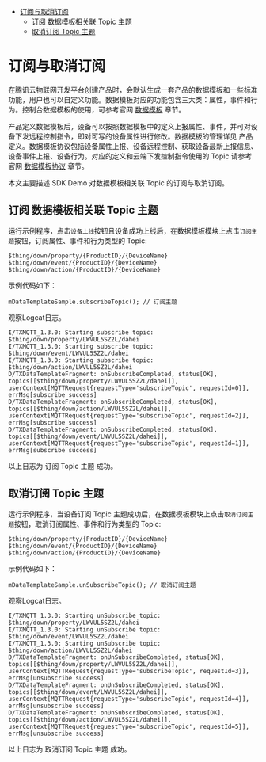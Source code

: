 * [订阅与取消订阅](#订阅与取消订阅)
  * [订阅 数据模板相关联 Topic 主题](#订阅-数据模板相关联-Topic-主题)
  * [取消订阅 Topic 主题](#取消订阅-Topic-主题)

# 订阅与取消订阅

在腾讯云物联网开发平台创建产品时，会默认生成一套产品的数据模板和一些标准功能，用户也可以自定义功能。数据模板对应的功能包含三大类：属性，事件和行为。控制台数据模板的使用，可参考官网 [数据模板](https://cloud.tencent.com/document/product/1081/44921) 章节。

产品定义数据模板后，设备可以按照数据模板中的定义上报属性、事件，并可对设备下发远程控制指令，即对可写的设备属性进行修改。数据模板的管理详见 产品定义。数据模板协议包括设备属性上报、设备远程控制、获取设备最新上报信息、设备事件上报、设备行为。对应的定义和云端下发控制指令使用的 Topic 请参考官网 [数据模板协议](https://cloud.tencent.com/document/product/1081/34916) 章节。

本文主要描述 SDK Demo 对数据模板相关联 Topic 的订阅与取消订阅。

## 订阅 数据模板相关联 Topic 主题

运行示例程序，点击`设备上线`按钮且设备成功上线后，在数据模板模块上点击`订阅主题`按钮，订阅属性、事件和行为类型的 Topic:
```
$thing/down/property/{ProductID}/{DeviceName}
$thing/down/event/{ProductID}/{DeviceName}
$thing/down/action/{ProductID}/{DeviceName}
```
示例代码如下：
```
mDataTemplateSample.subscribeTopic(); // 订阅主题
```

观察Logcat日志。
```
I/TXMQTT_1.3.0: Starting subscribe topic: $thing/down/property/LWVUL5SZ2L/dahei
I/TXMQTT_1.3.0: Starting subscribe topic: $thing/down/event/LWVUL5SZ2L/dahei
I/TXMQTT_1.3.0: Starting subscribe topic: $thing/down/action/LWVUL5SZ2L/dahei
D/TXDataTemplateFragment: onSubscribeCompleted, status[OK], topics[[$thing/down/property/LWVUL5SZ2L/dahei]], userContext[MQTTRequest{requestType='subscribeTopic', requestId=0}], errMsg[subscribe success]
D/TXDataTemplateFragment: onSubscribeCompleted, status[OK], topics[[$thing/down/action/LWVUL5SZ2L/dahei]], userContext[MQTTRequest{requestType='subscribeTopic', requestId=2}], errMsg[subscribe success]
D/TXDataTemplateFragment: onSubscribeCompleted, status[OK], topics[[$thing/down/event/LWVUL5SZ2L/dahei]], userContext[MQTTRequest{requestType='subscribeTopic', requestId=1}], errMsg[subscribe success]
```
以上日志为 订阅 Topic 主题 成功。

## 取消订阅 Topic 主题

运行示例程序，当设备订阅 Topic 主题成功后，在数据模板模块上点击`取消订阅主题`按钮，取消订阅属性、事件和行为类型的 Topic:
```
$thing/down/property/{ProductID}/{DeviceName}
$thing/down/event/{ProductID}/{DeviceName}
$thing/down/action/{ProductID}/{DeviceName}
```
示例代码如下：
```
mDataTemplateSample.unSubscribeTopic(); // 取消订阅主题
```

观察Logcat日志。
```
I/TXMQTT_1.3.0: Starting unSubscribe topic: $thing/down/property/LWVUL5SZ2L/dahei
I/TXMQTT_1.3.0: Starting unSubscribe topic: $thing/down/event/LWVUL5SZ2L/dahei
I/TXMQTT_1.3.0: Starting unSubscribe topic: $thing/down/action/LWVUL5SZ2L/dahei
D/TXDataTemplateFragment: onUnSubscribeCompleted, status[OK], topics[[$thing/down/property/LWVUL5SZ2L/dahei]], userContext[MQTTRequest{requestType='subscribeTopic', requestId=3}], errMsg[unsubscribe success]
D/TXDataTemplateFragment: onUnSubscribeCompleted, status[OK], topics[[$thing/down/event/LWVUL5SZ2L/dahei]], userContext[MQTTRequest{requestType='subscribeTopic', requestId=4}], errMsg[unsubscribe success]
D/TXDataTemplateFragment: onUnSubscribeCompleted, status[OK], topics[[$thing/down/action/LWVUL5SZ2L/dahei]], userContext[MQTTRequest{requestType='subscribeTopic', requestId=5}], errMsg[unsubscribe success]
```
以上日志为 取消订阅 Topic 主题 成功。
